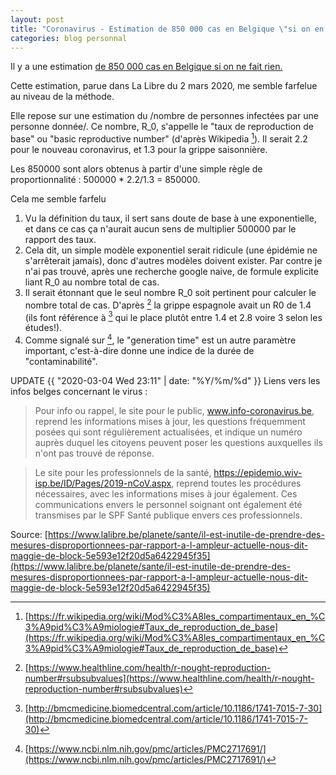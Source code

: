 ```yaml
---
layout: post
title: "Coronavirus - Estimation de 850 000 cas en Belgique \"si on en fait rien\""
categories: blog personnal
---
```


Il y a une estimation [de 850 000 cas en Belgique si on ne fait rien.](https://www.lalibre.be/debats/opinions/coronavirus-sans-mesures-de-precaution-drastiques-on-risque-d-avoir-850-000-personnes-infectees-et-50-000-morts-en-belgique-5e5cf60f9978e23106a0bfd9)

Cette estimation, parue dans La Libre du 2 mars 2020, me semble farfelue au niveau de la méthode.

Elle repose sur une estimation du /nombre de personnes infectées par une personne donnée/. 
Ce nombre, R_0, s'appelle le "taux de reproduction de base" ou "basic reproductive number" (d'après Wikipedia [^1]).
Il serait 2.2 pour le nouveau coronavirus, et 1.3 pour la grippe saisonnière.

Les 850000 sont alors obtenus à partir d'une simple règle de proportionnalité : 500000 * 2.2/1.3 = 850000.

Cela me semble farfelu

1. Vu la définition du taux, il sert sans doute de base à une exponentielle, et dans ce cas ça n'aurait aucun sens de multiplier 500000 par le rapport des taux.
2. Cela dit, un simple modèle exponentiel serait ridicule (une épidémie ne s'arrêterait jamais), donc d'autres modèles doivent exister. 
   Par contre je n'ai pas trouvé, après une recherche google naive, de formule explicite liant R_0 au nombre total de cas.
3. Il serait étonnant que le seul nombre R_0 soit pertinent pour calculer le nombre total de cas. D'après [^4] la grippe espagnole avait un R0 de 1.4 (ils font référence à [^5] qui le place plutôt entre 1.4 et 2.8 voire 3 selon les études!).
4. Comme signalé sur [^2], le "generation time" est un autre paramètre important, c'est-à-dire donne une indice de la durée de "contaminabilité".

[^1]: [https://fr.wikipedia.org/wiki/Mod%C3%A8les_compartimentaux_en_%C3%A9pid%C3%A9miologie#Taux_de_reproduction_de_base](https://fr.wikipedia.org/wiki/Mod%C3%A8les_compartimentaux_en_%C3%A9pid%C3%A9miologie#Taux_de_reproduction_de_base)
[^2]: [https://www.ncbi.nlm.nih.gov/pmc/articles/PMC2717691/](https://www.ncbi.nlm.nih.gov/pmc/articles/PMC2717691/)
[^3]: [https://www.healthknowledge.org.uk/public-health-textbook/research-methods/1a-epidemiology/epidemic-theory](https://www.healthknowledge.org.uk/public-health-textbook/research-methods/1a-epidemiology/epidemic-theory)
[^4]: [https://www.healthline.com/health/r-nought-reproduction-number#rsubsubvalues](https://www.healthline.com/health/r-nought-reproduction-number#rsubsubvalues)
[^5]: [http://bmcmedicine.biomedcentral.com/article/10.1186/1741-7015-7-30](http://bmcmedicine.biomedcentral.com/article/10.1186/1741-7015-7-30)

UPDATE {{ "2020-03-04 Wed 23:11" | date: "%Y/%m/%d" }} Liens vers les infos belges concernant le virus :

> Pour info ou rappel, le site pour le public, www.info-coronavirus.be, reprend les informations mises à jour, les questions fréquemment posées qui sont régulièrement actualisées, et indique un numéro auprès duquel les citoyens peuvent poser les questions auxquelles ils n'ont pas trouvé de réponse.

> Le site pour les professionnels de la santé, https://epidemio.wiv-isp.be/ID/Pages/2019-nCoV.aspx, reprend toutes les procédures nécessaires, avec les informations mises à jour également. Ces communications envers le personnel soignant ont également été transmises par le SPF Santé publique envers ces professionnels. 

Source: [https://www.lalibre.be/planete/sante/il-est-inutile-de-prendre-des-mesures-disproportionnees-par-rapport-a-l-ampleur-actuelle-nous-dit-maggie-de-block-5e593e12f20d5a6422945f35](https://www.lalibre.be/planete/sante/il-est-inutile-de-prendre-des-mesures-disproportionnees-par-rapport-a-l-ampleur-actuelle-nous-dit-maggie-de-block-5e593e12f20d5a6422945f35)

